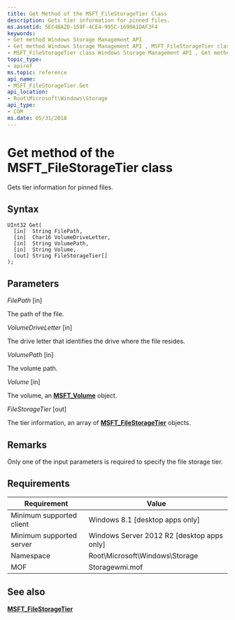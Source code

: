 ```yaml
---
title: Get Method of the MSFT_FileStorageTier Class
description: Gets tier information for pinned files.
ms.assetid: 5EC4BA2D-159F-4CE4-995C-1690A1DAF3F4
keywords:
- Get method Windows Storage Management API
- Get method Windows Storage Management API , MSFT_FileStorageTier class
- MSFT_FileStorageTier class Windows Storage Management API , Get method
topic_type:
- apiref
ms.topic: reference
api_name:
- MSFT_FileStorageTier.Get
api_location:
- Root\Microsoft\Windows\Storage
api_type:
- COM
ms.date: 05/31/2018
---
```


# Get method of the MSFT\_FileStorageTier class

Gets tier information for pinned files.

## Syntax


```mof
UInt32 Get(
  [in]  String FilePath,
  [in]  Char16 VolumeDriveLetter,
  [in]  String VolumePath,
  [in]  String Volume,
  [out] String FileStorageTier[]
);
```



## Parameters

 

*FilePath* \[in\]
 

The path of the file.

 

*VolumeDriveLetter* \[in\]
 

The drive letter that identifies the drive where the file resides.

 

*VolumePath* \[in\]
 

The volume path.

 

*Volume* \[in\]
 

The volume, an [**MSFT\_Volume**](msft-volume.md) object.

 

*FileStorageTier* \[out\]
 

The tier information, an array of [**MSFT\_FileStorageTier**](msft-filestoragetier.md) objects.

 

## Remarks

Only one of the input parameters is required to specify the file storage tier.

## Requirements



| Requirement | Value |
|-------------------------------------|-------------------------------------------------------------------------------------------|
| Minimum supported client | Windows 8.1 \[desktop apps only\]                                              |
| Minimum supported server | Windows Server 2012 R2 \[desktop apps only\]                                   |
| Namespace                | Root\\Microsoft\\Windows\\Storage                                              |
| MOF                      |  Storagewmi.mof  |



## See also

 

[**MSFT\_FileStorageTier**](msft-filestoragetier.md)
 

 

 





